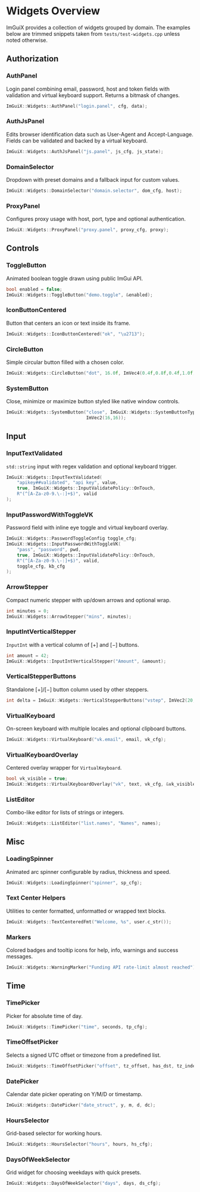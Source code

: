 # Widgets Overview

ImGuiX provides a collection of widgets grouped by domain. The examples below are
trimmed snippets taken from `tests/test-widgets.cpp` unless noted otherwise.

## Authorization

### AuthPanel
Login panel combining email, password, host and token fields with validation and
virtual keyboard support. Returns a bitmask of changes.
```cpp
ImGuiX::Widgets::AuthPanel("login.panel", cfg, data);
```

### AuthJsPanel
Edits browser identification data such as User-Agent and Accept-Language. Fields
can be validated and backed by a virtual keyboard.
```cpp
ImGuiX::Widgets::AuthJsPanel("js.panel", js_cfg, js_state);
```

### DomainSelector
Dropdown with preset domains and a fallback input for custom values.
```cpp
ImGuiX::Widgets::DomainSelector("domain.selector", dom_cfg, host);
```

### ProxyPanel
Configures proxy usage with host, port, type and optional authentication.
```cpp
ImGuiX::Widgets::ProxyPanel("proxy.panel", proxy_cfg, proxy);
```

## Controls

### ToggleButton
Animated boolean toggle drawn using public ImGui API.
```cpp
bool enabled = false;
ImGuiX::Widgets::ToggleButton("demo.toggle", &enabled);
```

### IconButtonCentered
Button that centers an icon or text inside its frame.
```cpp
ImGuiX::Widgets::IconButtonCentered("ok", "\u2713");
```

### CircleButton
Simple circular button filled with a chosen color.
```cpp
ImGuiX::Widgets::CircleButton("dot", 16.0f, ImVec4(0.4f,0.8f,0.4f,1.0f));
```

### SystemButton
Close, minimize or maximize button styled like native window controls.
```cpp
ImGuiX::Widgets::SystemButton("close", ImGuiX::Widgets::SystemButtonType::Close,
                              ImVec2(16,16));
```

## Input

### InputTextValidated
`std::string` input with regex validation and optional keyboard trigger.
```cpp
ImGuiX::Widgets::InputTextValidated(
    "apikey##validated", "api key", value,
    true, ImGuiX::Widgets::InputValidatePolicy::OnTouch,
    R"(^[A-Za-z0-9.\-:]+$)", valid
);
```

### InputPasswordWithToggleVK
Password field with inline eye toggle and virtual keyboard overlay.
```cpp
ImGuiX::Widgets::PasswordToggleConfig toggle_cfg;
ImGuiX::Widgets::InputPasswordWithToggleVK(
    "pass", "password", pwd,
    true, ImGuiX::Widgets::InputValidatePolicy::OnTouch,
    R"(^[A-Za-z0-9.\-:]+$)", valid,
    toggle_cfg, kb_cfg
);
```

### ArrowStepper
Compact numeric stepper with up/down arrows and optional wrap.
```cpp
int minutes = 0;
ImGuiX::Widgets::ArrowStepper("mins", minutes);
```

### InputIntVerticalStepper
`InputInt` with a vertical column of [+] and [−] buttons.
```cpp
int amount = 42;
ImGuiX::Widgets::InputIntVerticalStepper("Amount", &amount);
```

### VerticalStepperButtons
Standalone [+]/[−] button column used by other steppers.
```cpp
int delta = ImGuiX::Widgets::VerticalStepperButtons("vstep", ImVec2(20,40), 1, 10);
```

### VirtualKeyboard
On-screen keyboard with multiple locales and optional clipboard buttons.
```cpp
ImGuiX::Widgets::VirtualKeyboard("vk.email", email, vk_cfg);
```

### VirtualKeyboardOverlay
Centered overlay wrapper for `VirtualKeyboard`.
```cpp
bool vk_visible = true;
ImGuiX::Widgets::VirtualKeyboardOverlay("vk", text, vk_cfg, &vk_visible);
```

### ListEditor
Combo-like editor for lists of strings or integers.
```cpp
ImGuiX::Widgets::ListEditor("list.names", "Names", names);
```

## Misc

### LoadingSpinner
Animated arc spinner configurable by radius, thickness and speed.
```cpp
ImGuiX::Widgets::LoadingSpinner("spinner", sp_cfg);
```

### Text Center Helpers
Utilities to center formatted, unformatted or wrapped text blocks.
```cpp
ImGuiX::Widgets::TextCenteredFmt("Welcome, %s", user.c_str());
```

### Markers
Colored badges and tooltip icons for help, info, warnings and success messages.
```cpp
ImGuiX::Widgets::WarningMarker("Funding API rate-limit almost reached");
```

## Time

### TimePicker
Picker for absolute time of day.
```cpp
ImGuiX::Widgets::TimePicker("time", seconds, tp_cfg);
```

### TimeOffsetPicker
Selects a signed UTC offset or timezone from a predefined list.
```cpp
ImGuiX::Widgets::TimeOffsetPicker("offset", tz_offset, has_dst, tz_index, to_cfg);
```

### DatePicker
Calendar date picker operating on Y/M/D or timestamp.
```cpp
ImGuiX::Widgets::DatePicker("date_struct", y, m, d, dc);
```

### HoursSelector
Grid-based selector for working hours.
```cpp
ImGuiX::Widgets::HoursSelector("hours", hours, hs_cfg);
```

### DaysOfWeekSelector
Grid widget for choosing weekdays with quick presets.
```cpp
ImGuiX::Widgets::DaysOfWeekSelector("days", days, ds_cfg);
```

